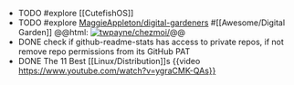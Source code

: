 - TODO #explore [[CutefishOS]]
- TODO #explore [MaggieAppleton/digital-gardeners](https://github.com/MaggieAppleton/digital-gardeners) #[[Awesome/Digital Garden]]
  @@html: <a href="https://github.com/MaggieAppleton/digital-gardeners"><img src="https://github-readme-stats-astronomer.vercel.app/api/pin/?username=MaggieAppleton&repo=digital-gardeners&theme=tokyonight" alt="twpayne/chezmoi/"/></a>@@
- DONE check if github-readme-stats has access to private repos, if not remove repo permissions from its GitHub PAT
- DONE The 11 Best [[Linux/Distribution]]s
  {{video https://www.youtube.com/watch?v=ygraCMK-QAs}}